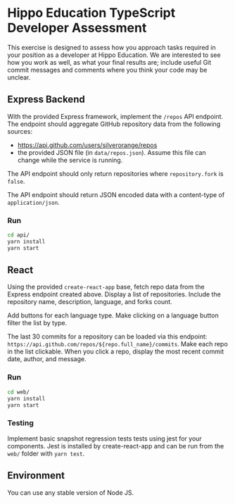 Hippo Education TypeScript Developer Assessment
===============================================

This exercise is designed to assess how you approach tasks required in your
position as a developer at Hippo Education. We are interested to see how you
work as well, as what your final results are; include useful Git commit
messages and comments where you think your code may be unclear.

Express Backend
---------------
With the provided Express framework, implement the `/repos` API endpoint. The
endpoint should aggregate GitHub repository data from the following sources:

 - https://api.github.com/users/silverorange/repos
 - the provided JSON file (in `data/repos.json`). Assume this file can change
   while the service is running.
 
The API endpoint should only return repositories where `repository.fork` is
`false`.

The API endpoint should return JSON encoded data with a content-type of
`application/json`.

### Run

```sh
cd api/
yarn install
yarn start
```

React
-----
Using the provided `create-react-app` base, fetch repo data from the Express
endpoint created above. Display a list of repositories. Include the repository
name, description, language, and forks count.

Add buttons for each language type. Make clicking on a language button filter
the list by type.

The last 30 commits for a repository can be loaded via this endpoint:
`https://api.github.com/repos/${repo.full_name}/commits`. Make each repo in the
list clickable. When you click a repo, display the most recent commit date,
author, and message.

### Run

```sh
cd web/
yarn install
yarn start
```

### Testing

Implement basic snapshot regression tests tests using jest for your components.
Jest is installed by create-react-app and can be run from the `web/` folder with
`yarn test`.

Environment
-----------
You can use any stable version of Node JS.
